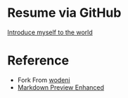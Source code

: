 # Resume via GitHub

[Introduce myself to the world](https://remykung.github.io/Resume/)

# Reference

-   Fork From [wodeni](https://github.com/wodeni/nimo-markdown-cv)
-   [Markdown Preview Enhanced](https://shd101wyy.github.io/markdown-preview-enhanced/#/)
